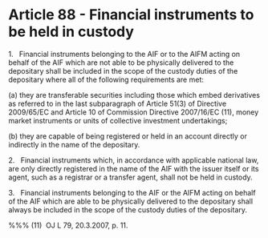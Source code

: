 # Article 88 - Financial instruments to be held in custody


1.   Financial instruments belonging to the AIF or to the AIFM acting on behalf of the AIF which are not able to be physically delivered to the depositary shall be included in the scope of the custody duties of the depositary where all of the following requirements are met:

(a) they are transferable securities including those which embed derivatives as referred to in the last subparagraph of Article 51(3) of Directive 2009/65/EC and Article 10 of Commission Directive 2007/16/EC (11), money market instruments or units of collective investment undertakings;

(b) they are capable of being registered or held in an account directly or indirectly in the name of the depositary.

2.   Financial instruments which, in accordance with applicable national law, are only directly registered in the name of the AIF with the issuer itself or its agent, such as a registrar or a transfer agent, shall not be held in custody.

3.   Financial instruments belonging to the AIF or the AIFM acting on behalf of the AIF which are able to be physically delivered to the depositary shall always be included in the scope of the custody duties of the depositary.

%%% (11)  OJ L 79, 20.3.2007, p. 11.
